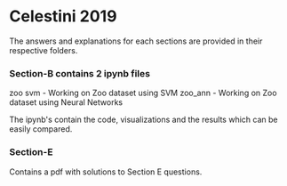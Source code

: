 # Celestini 2019

The answers and explanations for each sections are provided in their respective folders.

### Section-B contains 2 ipynb files
zoo svm - Working on Zoo dataset using SVM
zoo_ann - Working on Zoo dataset using Neural Networks

The ipynb's contain the code, visualizations and the results which can be easily compared.


### Section-E
Contains a pdf with solutions to Section E questions.